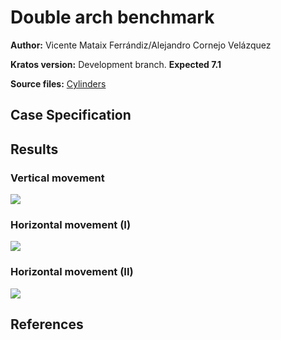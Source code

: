 # Double arch benchmark

**Author:** Vicente Mataix Ferrándiz/Alejandro Cornejo Velázquez

**Kratos version:** Development branch. **Expected 7.1**

**Source files:** [Cylinders](https://github.com/KratosMultiphysics/Examples/tree/master/contact_structural_mechanics/use_cases/cylinders/source)

## Case Specification


## Results

### Vertical movement
![](data/cylinders_vertical.gif)

### Horizontal movement (I)
![](data/horizontal_movement_1.gif)

### Horizontal movement (II)
![](data/horizontal_movement_2.gif)

## References

